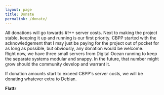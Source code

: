 ```yaml
---
layout: page
title: Donate
permalink: /donate/
---
```


All donations will go towards #!++ server costs. Next to making the project
stable, keeping it up and running is our first priority. CBPP started with the
acknowledgement that I may just be paying for the project out of pocket for as
long as possible, but obviously, any donation would be welcome.  
Right now, we have three small servers from Digital Ocean running to keep the
separate systems modular and snappy. In the future, that number might grow
should the community develop and warrant it.

If donation amounts start to exceed CBPP's server costs, we will be donating whatever extra to Debian.

**Flattr**  
<script id="fb85056">
  (function(i){var f,s=document.getElementById(i);f=document.createElement('iframe');f.src='//api.flattr.com/button/view/?uid=computermouth&url='+encodeURIComponent(document.URL);f.title='Flattr';f.height=62;f.width=55;f.style.borderWidth=0;s.parentNode.insertBefore(f,s);})('fb85056');
</script>
